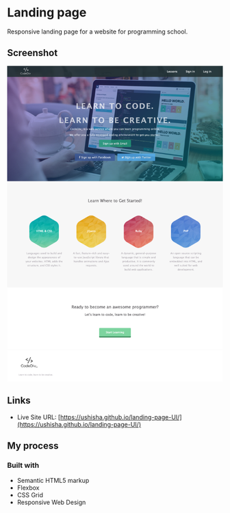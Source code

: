 # Landing page

Responsive landing page for a website for programming school.

## Screenshot

![screenshot](./image/screenshot.png)

## Links

- Live Site URL: [https://ushisha.github.io/landing-page-UI/](https://ushisha.github.io/landing-page-UI/)

## My process

### Built with

- Semantic HTML5 markup
- Flexbox
- CSS Grid
- Responsive Web Design
